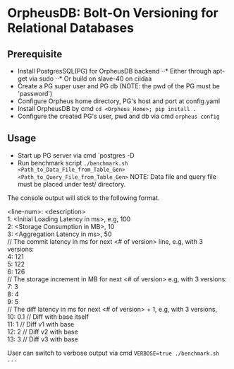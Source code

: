 # OrpheusDB: Bolt-On Versioning for Relational Databases
## Prerequisite 
* Install PostgresSQL(PG) for OrpheusDB backend
⋅⋅* Either through apt-get via sudo
⋅⋅* Or build on slave-40 on ciidaa
* Create a PG super user and PG db (NOTE: the pwd of the PG must be 'password')
* Configure Orpheus home directory, PG's host and port at config.yaml
* Install OrpheusDB by cmd `cd <Orpheus_Home>; pip install .`
* Configure the created PG's user, pwd and db via cmd `orpheus config`


## Usage
* Start up PG server via cmd `postgres -D <path to data directory>
* Run benchmark script `./benchmark.sh <Path_to_Data_File_from_Table_Gen> <Path_to_Query_File_from_Table_Gen>`
NOTE: Data file and query file must be placed under test/ directory. 

The console output will stick to the following format.

\<line-num\>: \<description\>  
1: \<Initial Loading Latency in ms\>, e.g, 100  
2: \<Storage Consumption in MB\>, 10  
3: \<Aggregation Latency in ms\>, 50  
// The commit latency in ms for next <# of version> line, e.g, with 3 versions:  
4: 121  
5: 122  
6: 126  
// The storage increment in MB for next <# of version> e.g, with 3 versions:  
7: 3  
8: 4  
9: 5  
// The diff latency in ms for next <# of version> + 1, e.g, with 3 versions,   
10: 0.1 // Diff with base itself  
11: 1 // Diff v1 with base  
12: 2 // Diff v2 with base  
13: 3 // Diff v3 with base 

User can switch to verbose output via cmd `VERBOSE=true ./benchmark.sh ...`

